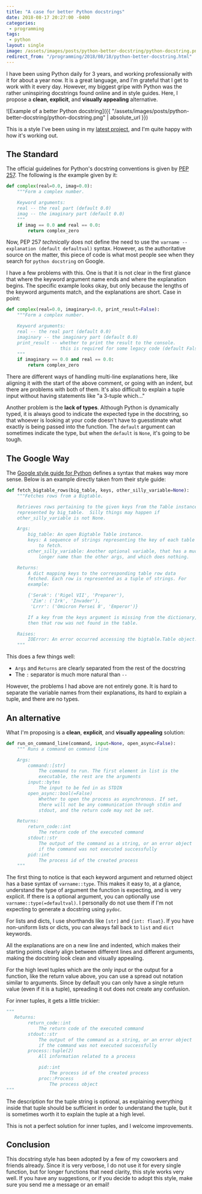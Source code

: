 ```yaml
---
title: "A case for better Python docstrings"
date: 2018-08-17 20:27:00 -0400
categories:
 - programming
tags:
 - python
layout: single
image: /assets/images/posts/python-better-docstring/python-docstring.png
redirect_from: "/programming/2018/08/18/python-better-docstring.html"
---
```


I have been using Python daily for 3 years, and working professionally with it for about a year now. It is a great language, and I'm grateful that I get to work with it every day. However, my biggest gripe with Python was the rather uninspiring docstrings found online and in style guides. Here, I propose a **clean**, **explicit**, and **visually appealing** alternative.

![Example of a better Python docstring]({{ "/assets/images/posts/python-better-docstring/python-docstring.png" | absolute_url }})

This is a style I've been using in my [latest project](https://github.com/dorukkilitcioglu/persist-desktop), and I'm quite happy with how it's working out.

## The Standard

The official guidelines for Python's docstring conventions is given by [PEP 257](https://www.python.org/dev/peps/pep-0257/). The following is _the_ example given by it:

```python
def complex(real=0.0, imag=0.0):
    """Form a complex number.

    Keyword arguments:
    real -- the real part (default 0.0)
    imag -- the imaginary part (default 0.0)
    """
    if imag == 0.0 and real == 0.0:
        return complex_zero
```

Now, PEP 257 _technically_ does not define the need to use the `varname -- explanation (default defaultval)` syntax. However, as the authoritative source on the matter, this piece of code is what most people see when they search for `python docstring` on Google.

I have a few problems with this. One is that it is not clear in the first glance that where the keyword argument name ends and where the explanation begins. The specific example looks okay, but only because the lengths of the keyword arguments match, and the explanations are short. Case in point:

```python
def complex(real=0.0, imaginary=0.0, print_result=False):
    """Form a complex number.

    Keyword arguments:
    real -- the real part (default 0.0)
    imaginary -- the imaginary part (default 0.0)
    print_result -- whether to print the result to the console.
                    this is required for some legacy code (default False)
    """
    if imaginary == 0.0 and real == 0.0:
        return complex_zero
```

There are different ways of handling multi-line explanations here, like aligning it with the start of the above comment, or going with an indent, but there are problems with both of them. It's also difficult to explain a tuple input without having statements like "a 3-tuple which..."

Another problem is the **lack of types**. Although Python is dynamically typed, it is always good to indicate the expected type in the docstring, so that whoever is looking at your code doesn't have to guesstimate what exactly is being passed into the function. The `default` argument can sometimes indicate the type, but when the `default` is `None`, it's going to be tough.

## The Google Way

The [Google style guide for Python](https://github.com/google/styleguide/blob/gh-pages/pyguide.md#383-functions-and-methods) defines a syntax that makes way more sense. Below is an example directly taken from their style guide:

```python
def fetch_bigtable_rows(big_table, keys, other_silly_variable=None):
    """Fetches rows from a Bigtable.

    Retrieves rows pertaining to the given keys from the Table instance
    represented by big_table.  Silly things may happen if
    other_silly_variable is not None.

    Args:
        big_table: An open Bigtable Table instance.
        keys: A sequence of strings representing the key of each table row
            to fetch.
        other_silly_variable: Another optional variable, that has a much
            longer name than the other args, and which does nothing.

    Returns:
        A dict mapping keys to the corresponding table row data
        fetched. Each row is represented as a tuple of strings. For
        example:

        {'Serak': ('Rigel VII', 'Preparer'),
         'Zim': ('Irk', 'Invader'),
         'Lrrr': ('Omicron Persei 8', 'Emperor')}

        If a key from the keys argument is missing from the dictionary,
        then that row was not found in the table.

    Raises:
        IOError: An error occurred accessing the bigtable.Table object.
    """
```

This does a few things well:
- `Args` and `Returns` are clearly separated from the rest of the docstring
- The `:` separator is much more natural than `--`

However, the problems I had above are not entirely gone. It is hard to separate the variable names from their explanations, its hard to explain a tuple, and there are no types.

## An alternative

What I'm proposing is a **clean**, **explicit**, and **visually appealing** solution:

```python
def run_on_command_line(command, input=None, open_async=False):
    """ Runs a command on command line

    Args:
        command::[str]
            The command to run. The first element in list is the
            executable, the rest are the arguments
        input::bytes
            The input to be fed in as STDIN
        open_async::bool(=False)
            Whether to open the process as asynchronous. If set,
            there will not be any communication through stdin and
            stdout, and the return code may not be set.

    Returns:
        return_code::int
            The return code of the executed command
        stdout::str
            The output of the command as a string, or an error object
            if the command was not executed successfully
        pid::int
            The process id of the created process
    """
```

The first thing to notice is that each keyword argument and returned object has a base syntax of `varname::type`. This makes it easy to, at a glance, understand the type of argument the function is expecting, and is very explicit. If there is a optional argument, you can optionally use `varname::type(=defaultval)`. I personally do not use them if I'm not expecting to generate a docstring using `pydoc`.

For lists and dicts, I use shorthands like `[str]` and `{int: float}`. If you have non-uniform lists or dicts, you can always fall back to `list` and `dict` keywords.

All the explanations are on a new line and indented, which makes their starting points clearly align between different lines and different arguments, making the docstring look clean and visually appealing.

For the high level tuples which are the only input or the output for a function, like the return value above, you can use a spread out notation similar to arguments. Since by default you can only have a single return value (even if it is a tuple), spreading it out does not create any confusion.

For inner tuples, it gets a little trickier:

```python
"""
   Returns:
        return_code::int
            The return code of the executed command
        stdout::str
            The output of the command as a string, or an error object
            if the command was not executed successfully
        process::tuple(2)
            All information related to a process

            pid::int
                The process id of the created process
            proc::Process
                The process object
"""
```

The description for the tuple string is optional, as explaining everything inside that tuple should be sufficient in order to understand the tuple, but it is sometimes worth it to explain the tuple at a high level.

This is not a perfect solution for inner tuples, and I welcome improvements.

## Conclusion

This docstring style has been adopted by a few of my coworkers and friends already. Since it is very verbose, I do not use it for every single function, but for longer functions that need clarity, this style works very well. If you have any suggestions, or if you decide to adopt this style, make sure you send me a message or an email!
